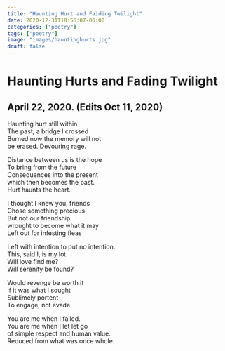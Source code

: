 ```yaml
---
title: "Haunting Hurt and Faiding Twilight"
date: 2020-12-31T18:56:07-06:00
categories: ["poetry"]
tags: ["poetry"]
image: "images/hauntinghurts.jpg"
draft: false
---
```

# Haunting Hurts and Fading Twilight
## April 22, 2020. (Edits Oct 11, 2020)

Haunting hurt still within   
The past, a bridge I crossed   
Burned now the memory will not   
be erased. Devouring rage.   

Distance between us is the hope   
To bring from the future   
Consequences into the present   
which then becomes the past.   
Hurt haunts the heart.   

  

I thought I knew you, friends   
Chose something precious   
But not our friendship   
wrought to become what it may   
Left out for infesting fleas   

  

Left with intention to put no intention.   
This, said I, is my lot.   
Will love find me?   
Will serenity be found?   

Would revenge be worth it   
if it was what I sought   
Sublimely portent   
To engage, not evade   

  

You are me when I failed.   
You are me when I let let go   
of simple respect and human value.   
Reduced from what was once whole.   

